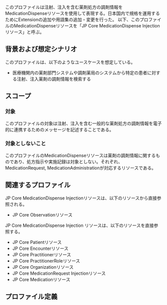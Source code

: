 <br/>

このプロファイルは注射、注入を含む薬剤処方の調剤情報をMedicationDispenseリソースを使用して表現する。日本国内で規格を運用するためにExtensionの追加や用語集の追加・変更を行った。
以下、このプロファイルのMedicationDispenseリソースを「JP Core MedicationDispense Injectionリソース」と呼ぶ。

## 背景および想定シナリオ
このプロファイルは、以下のようなユースケースを想定している。

- 医療機関内の薬剤部門システムや調剤薬局のシステムから特定の患者に対する注射、注入薬剤の調剤情報を検索する

## スコープ
<h3>対象</h3>

このプロファイルの対象は注射、注入を含む一般的な薬剤処方の調剤情報を電子的に連携するためのメッセージを記述することである。

<h3>対象としないこと</h3>

このプロファイルのMedicationDispenseリソースは薬剤の調剤情報に関するものであり、処方指示や実施記録は対象としない。それぞれ、MedicationRequest, MedicationAdministrationが対応するリソースである。

## 関連するプロファイル
JP Core MedicationDispense Injectionリソースは、以下のリソースから直接参照される。

- JP Core Observationリソース

JP Core MedicationDispense Injection リソースは、以下のリソースを直接参照する。

- JP Core Patientリソース
- JP Core Encounterリソース
- JP Core Practitionerリソース
- JP Core PractitionerRoleリソース
- JP Core Organizationリソース
- JP Core MedicationRequest Injectionリソース
- JP Core Medicationリソース

## プロファイル定義